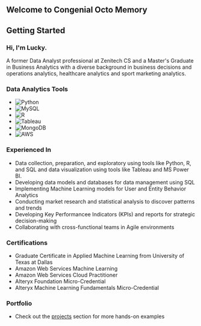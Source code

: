 ## Welcome to Congenial Octo Memory

## Getting Started
### Hi, I'm Lucky.
A former Data Analyst professional at Zenitech CS and a Master's Graduate in Business Analytics with a diverse background in business decisions and operations analytics, healthcare analytics and sport marketing analytics.

### Data Analytics Tools
- ![Python](https://img.shields.io/badge/-Python-FFD700?style=flat-suqare&logo=python&logoColor=white)
- ![MySQL](https://img.shields.io/badge/-MySQL-4479A1?style=flat-square&logo=mysql&logoColor=white)
- ![R](https://img.shields.io/badge/-R-2496ED?style=flat-square&logo=r&logoColor=white)
- ![Tableau](https://img.shields.io/badge/-Tableau-CC6699?style=flat-square&logo=tableau&logoColor=white)
- ![MongoDB](https://img.shields.io/badge/-MongoDB-47A248?style=flat-square&logo=mongodb&logoColor=white)
- ![AWS](https://img.shields.io/badge/-AWS-232F3E?style=flat-square&logo=amazonwebservices&Color=white)

### Experienced In
- Data collection, preparation, and exploratory using tools like Python, R, and SQL and data visualization using tools like Tableau and MS Power BI.
- Developing data models and databases for data management using SQL
- Implementing Machine Learning models for User and Entity Behavior Analytics
- Conducting market research and statistical analysis to discover patterns and trends
- Developing Key Performancee Indicators (KPIs) and reports for strategic decision-making
- Collaborating with cross-functional teams in Agile environments
  
### Certifications
- Graduate Certificate in Applied Machine Learning from University of Texas at Dallas
- Amazon Web Services Machine Learning
- Amazon Web Services Cloud Practitioner
- Alteryx Foundation Micro-Credential
- Alteryx Machine Learning Fundamentals Micro-Credential


### Portfolio
- Check out the [projects](https://github.com/thienclaa/congenial-octo-projects) section for more hands-on examples
